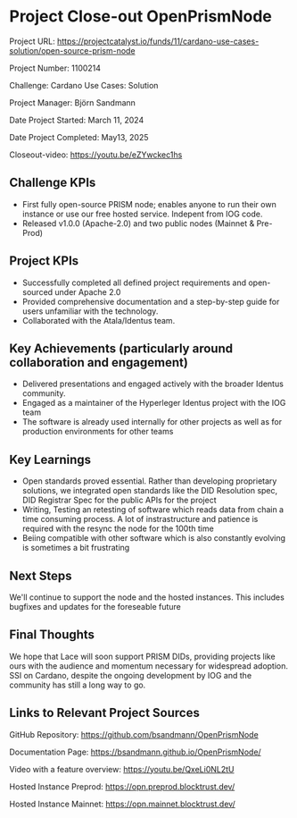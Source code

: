 ﻿# Project Close-out OpenPrismNode

Project URL: https://projectcatalyst.io/funds/11/cardano-use-cases-solution/open-source-prism-node

Project Number: 1100214

Challenge: Cardano Use Cases: Solution

Project Manager: Björn Sandmann

Date Project Started: March 11, 2024

Date Project Completed: May13, 2025

Closeout-video: https://youtu.be/eZYwckec1hs

## Challenge KPIs
- First fully open-source PRISM node; enables anyone to run their own instance or use our free hosted service. Indepent from IOG code.
- Released v1.0.0 (Apache-2.0) and two public nodes (Mainnet & Pre-Prod)

## Project KPIs
- Successfully completed all defined project requirements and open-sourced under Apache 2.0
- Provided comprehensive documentation and a step-by-step guide for users unfamiliar with the technology.
- Collaborated with the Atala/Identus team.

## Key Achievements (particularly around collaboration and engagement)
- Delivered presentations and engaged actively with the broader Identus community.
- Engaged as a maintainer of the Hyperleger Identus project with the IOG team
- The software is already used internally for other projects as well as for production environments for other teams

## Key Learnings
- Open standards proved essential. Rather than developing proprietary solutions, we integrated open standards like the DID Resolution spec, DID Registrar Spec for the public APIs for the project
- Writing, Testing an retesting of software which reads data from chain a time consuming process. A lot of instrastructure and patience is required with the resync the node for the 100th time
- Beiing compatible with other software which is also constantly evolving is sometimes a bit frustrating

## Next Steps

We'll continue to support the node and the hosted instances. This includes bugfixes and updates for the foreseable future

## Final Thoughts

We hope that Lace will soon support PRISM DIDs, providing projects like ours with the audience and momentum necessary for widespread adoption. SSI on Cardano, despite the ongoing development by IOG and the community has still a long way to go.

## Links to Relevant Project Sources

GitHub Repository: https://github.com/bsandmann/OpenPrismNode

Documentation Page: https://bsandmann.github.io/OpenPrismNode/

Video with a feature overview: https://youtu.be/QxeLi0NL2tU

Hosted Instance Preprod: https://opn.preprod.blocktrust.dev/

Hosted Instance Mainnet: https://opn.mainnet.blocktrust.dev/